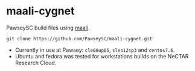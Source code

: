 # maali-cygnet

PawseySC build files using [maali](https://github.com/PawseySC/maali). 

```
git clone https://github.com/PawseySC/maali-cygnet.git
```

* Currently in use at Pawsey: `cle60up05`, `sles12sp3` and `centos7.6`.
* Ubuntu and fedora was tested for workstations builds on the NeCTAR Research Cloud.
